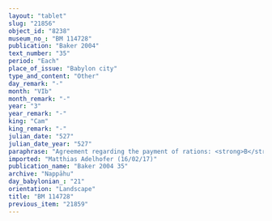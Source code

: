 ```yaml
---
layout: "tablet"
slug: "21856"
object_id: "8238"
museum_no_: "BM 114728"
publication: "Baker 2004"
text_number: "35"
period: "Each"
place_of_issue: "Babylon city"
type_and_content: "Other"
day_remark: "-"
month: "VIb"
month_remark: "-"
year: "3"
year_remark: "-"
king: "Cam"
king_remark: "-"
julian_date: "527"
julian_date_year: "527"
paraphrase: "Agreement regarding the payment of rations: <strong>B</strong> will give (<em>nadānu</em>) one jar (<em>&scaron;ap&ucirc;</em>) monthly to <strong><sup>f</sup>A<sub>1</sub></strong> out of the rations (<em>kurrummatu</em>) from the 1<sup>st</sup> day of Ta&scaron;rītu (VII) that <strong><sup>f</sup>A<sub>1</sub> </strong>and <strong>A<sub>2</sub></strong> agreed upon (<em>magāru</em>). Those rations comprise 3 kor of barley, [x] amount of dates, 5 minas of wool, &frac12; talent of salt, [x] amount of cress(?) (<em>sahl&ucirc;</em>), 0;0.3 kor of sesame, 2 shekels of silver. Since <strong>A<sub>2</sub></strong> made over his assets to him, <sup>f</sup>Ta&scaron;mētu-rēmīnni will serve <strong><sup>f</sup>A<sub>1</sub></strong> and <strong>A<sub>2</sub> </strong>as compensation, for as long <strong>A<sub>2</sub></strong> enters into the presence (<em>erēbu</em>, <em>ana pāni erēbu</em>) of <strong><sup>f</sup>A<sub>1</sub></strong>. <strong><sup>f</sup>A<sub>1</sub></strong> assumes liability (<em>mahāṣu</em>, <em>pūtu mahāṣu</em>) for <strong>A<sub>2</sub></strong> and retains the usufruct of her dowry. 7 witnesses, including the brother of <strong><sup>f</sup>A<sub>1</sub></strong> (Bēl-usātu/Nab&ucirc;-mu&scaron;ētiq-udd&ecirc;//Nūr-S&icirc;n), and the scribe (Iqī&scaron;a-Marduk//Bēl-eṭēri). Addendum: each party has taken a copy.<br /> &nbsp;<br /> <strong><sup>f</sup></strong><strong>A<sub>1</sub></strong> = <sup>f</sup>Tappa&scaron;&scaron;ar/Niqūdu=Nab&ucirc;-mu&scaron;ētiq-udd&ecirc;//Nūr-S&icirc;n; <strong>A<sub>2</sub></strong> = Gimillu/Marduk-&scaron;umu-ibni//Nappāhu; <strong>B</strong> = Iddin-Nab&ucirc;/Nab&ucirc;-bān-zēri//Nappāhu<br /> &nbsp;"
imported: "Matthias Adelhofer (16/02/17)"
publication_name: "Baker 2004 35"
archive: "Nappāhu"
day_babylonian_: "21"
orientation: "Landscape"
title: "BM 114728"
previous_item: "21859"
---
```

